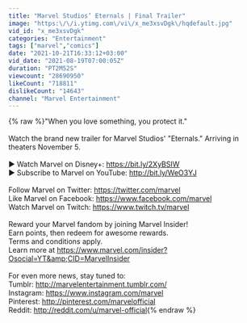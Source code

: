 ```yaml
---
title: "Marvel Studios’ Eternals | Final Trailer"
image: "https:\/\/i.ytimg.com\/vi\/x_me3xsvDgk\/hqdefault.jpg"
vid_id: "x_me3xsvDgk"
categories: "Entertainment"
tags: ["marvel","comics"]
date: "2021-10-21T16:33:12+03:00"
vid_date: "2021-08-19T07:00:05Z"
duration: "PT2M52S"
viewcount: "28690950"
likeCount: "718811"
dislikeCount: "14643"
channel: "Marvel Entertainment"
---
```

{% raw %}&quot;When you love something, you protect it.&quot;<br /><br />Watch the brand new trailer for Marvel Studios' &quot;Eternals.&quot; Arriving in theaters November 5.<br /><br />► Watch Marvel on Disney+: <a rel="nofollow" target="blank" href="https://bit.ly/2XyBSIW">https://bit.ly/2XyBSIW</a><br />► Subscribe to Marvel on YouTube: <a rel="nofollow" target="blank" href="http://bit.ly/WeO3YJ">http://bit.ly/WeO3YJ</a><br /><br />Follow Marvel on Twitter: ‪<a rel="nofollow" target="blank" href="https://twitter.com/marvel">https://twitter.com/marvel</a><br />Like Marvel on Facebook: ‪<a rel="nofollow" target="blank" href="https://www.facebook.com/marvel">https://www.facebook.com/marvel</a><br />Watch Marvel on Twitch: <a rel="nofollow" target="blank" href="https://www.twitch.tv/marvel">https://www.twitch.tv/marvel</a><br /><br />Reward your Marvel fandom by joining Marvel Insider!<br />Earn points, then redeem for awesome rewards.<br />Terms and conditions apply. <br />Learn more at <a rel="nofollow" target="blank" href="https://www.marvel.com/insider?Osocial=YT&amp;CID=MarvelInsider">https://www.marvel.com/insider?Osocial=YT&amp;CID=MarvelInsider</a><br /><br />For even more news, stay tuned to:<br />Tumblr: ‪<a rel="nofollow" target="blank" href="http://marvelentertainment.tumblr.com/">http://marvelentertainment.tumblr.com/</a><br />Instagram: <a rel="nofollow" target="blank" href="https://www.instagram.com/marvel">https://www.instagram.com/marvel</a><br />Pinterest: ‪<a rel="nofollow" target="blank" href="http://pinterest.com/marvelofficial">http://pinterest.com/marvelofficial</a><br />Reddit: <a rel="nofollow" target="blank" href="http://reddit.com/u/marvel-official">http://reddit.com/u/marvel-official</a>{% endraw %}
